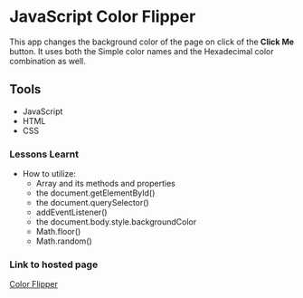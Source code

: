 # JavaScript Color Flipper
This app changes the background color of the page on click of the **Click Me** button.
It uses both the Simple color names and the Hexadecimal color combination as well.

## Tools
- JavaScript
- HTML
- CSS

### Lessons Learnt
- How to utilize:
    - Array and its methods and properties
    - the document.getElementById()
    - the document.querySelector()
    - addEventListener()
    - the document.body.style.backgroundColor
    - Math.floor()
    - Math.random()

### Link to hosted page
[Color Flipper](https://felistus.github.io/color-flipper/)
